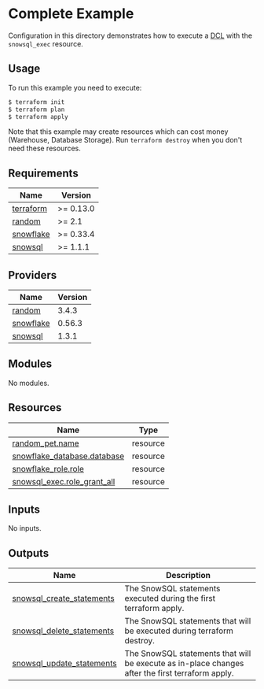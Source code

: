 # Complete Example

Configuration in this directory demonstrates how to execute a [DCL](https://www.geeksforgeeks.org/sql-ddl-dql-dml-dcl-tcl-commands/) with the `snowsql_exec` resource.

## Usage

To run this example you need to execute:

```bash
$ terraform init
$ terraform plan
$ terraform apply
```

Note that this example may create resources which can cost money (Warehouse, Database Storage). Run `terraform destroy` when you don't need these resources.

<!-- BEGINNING OF PRE-COMMIT-TERRAFORM DOCS HOOK -->
## Requirements

| Name | Version |
|------|---------|
| <a name="requirement_terraform"></a> [terraform](#requirement\_terraform) | >= 0.13.0 |
| <a name="requirement_random"></a> [random](#requirement\_random) | >= 2.1 |
| <a name="requirement_snowflake"></a> [snowflake](#requirement\_snowflake) | >= 0.33.4 |
| <a name="requirement_snowsql"></a> [snowsql](#requirement\_snowsql) | >= 1.1.1 |

## Providers

| Name | Version |
|------|---------|
| <a name="provider_random"></a> [random](#provider\_random) | 3.4.3 |
| <a name="provider_snowflake"></a> [snowflake](#provider\_snowflake) | 0.56.3 |
| <a name="provider_snowsql"></a> [snowsql](#provider\_snowsql) | 1.3.1 |

## Modules

No modules.

## Resources

| Name | Type |
|------|------|
| [random_pet.name](https://registry.terraform.io/providers/hashicorp/random/latest/docs/resources/pet) | resource |
| [snowflake_database.database](https://registry.terraform.io/providers/Snowflake-Labs/snowflake/latest/docs/resources/database) | resource |
| [snowflake_role.role](https://registry.terraform.io/providers/Snowflake-Labs/snowflake/latest/docs/resources/role) | resource |
| [snowsql_exec.role_grant_all](https://registry.terraform.io/providers/aidanmelen/snowsql/latest/docs/resources/exec) | resource |

## Inputs

No inputs.

## Outputs

| Name | Description |
|------|-------------|
| <a name="output_snowsql_create_statements"></a> [snowsql\_create\_statements](#output\_snowsql\_create\_statements) | The SnowSQL statements executed during the first terraform apply. |
| <a name="output_snowsql_delete_statements"></a> [snowsql\_delete\_statements](#output\_snowsql\_delete\_statements) | The SnowSQL statements that will be executed during terraform destroy. |
| <a name="output_snowsql_update_statements"></a> [snowsql\_update\_statements](#output\_snowsql\_update\_statements) | The SnowSQL statements that will be execute as in-place changes after the first terraform apply. |
<!-- END OF PRE-COMMIT-TERRAFORM DOCS HOOK -->
